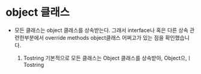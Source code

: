 # object 클래스

- 모든 클래스는 object 클래스를 상속받는다.
    그래서 interface나 혹은 다른 상속 관련한부분에서 override methods
    object클래스 어쩌고가 있는 점을 확인했습니다.

    1. Tostring
       기본적으로 모든 클래스는 Object 클래스를 상속받아, Object으,ㅣ 
       Tostring